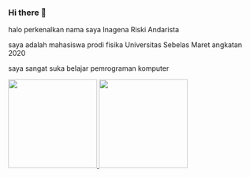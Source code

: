 ### Hi there 👋

<!--
**InagenaRA/InagenaRA** is a ✨ _special_ ✨ repository because its `README.md` (this file) appears on your GitHub profile.

No. Nama Sensor Jumlah
1 Microphone Audio Sensor (mic besar) 1
2 Electret Microphone Sensor (mic Kecil) 1
3 TCRT5000 infrared Tracking Sensor 1
4 IR Obstacle avoidance Sensor 1
5 Thermostat Thermal Sensor (NTC) 1
6 DHT11 Thermal & Humidity Sensor 1
7 Flame Sensor 1
8 Capasitive Touch Sensor 1
9 Magnetic Reed Sensor Analog+Digital 1
10 Linier Magnetic Hall Sensor (Digital + Analog) 1
11 A3144 Hall Effect Magnetic Sensor (black) 1
12 SS49E Hall Effect Magnetic Sensor (black) 1
13 LDR LDR Light Sensor 1
14 Mercury Tilt Sensor (Magic Light Module) 2
15 Mercury Medallion Sensor Module 1
16 Infrared Receiver Sensor 1
17 Thermal Sensor Analog Thermostat 1
18 Digital Thermal Sensor RW1820 (Ds18b20) 1
19 Finger detector Hearth Beat Sensor Module 1
20 Vibration Spring Sensor 1
21 5mm Infrared Transmitter Module 1
22 Knock/Shock Sensor Module 1
23 Mini Dry Magnetic Reed Sensor 1
24 Broken Light Module 1
25 Tilt Sensor 1
26 Digital Rotary Encoder Module 1
27 Joy Stick Module (X-Y Axis + Center button) 1
28 5V Laser Transmitter Module 1
29 5mm Clear RGB Led CC 4pin Module 1
30 5mm RGB 7 Color Flashing Led Module 1
31 3mm Bicolor CC Red Green LED Module 1
32 5mm Bicolor CC Red Green LED Module 1
33 5050 RGB Led Module 1
34 5V Active Buzzer Module 1
35 Pasive buzzer Module 1
36 Push Button Module 1
37 5V Relay 1Ch Module 1

Here are some ideas to get you started:

- 🔭 I’m currently working on ...
- 🌱 I’m currently learning on html
- 👯 I’m looking to collaborate on ...
- 🤔 I’m looking for help with ...
- 💬 Ask me about ...
- 📫 How to reach me: ...
- 😄 Pronouns: ...
- ⚡ Fun fact: ...
-->
halo perkenalkan nama saya Inagena Riski Andarista

saya adalah mahasiswa prodi fisika Universitas Sebelas Maret angkatan 2020

saya sangat suka belajar pemrograman komputer


<p align="left">
<a href="https://github.com/InagenaRA">
  <img height="180em" src="https://github-readme-stats-eight-theta.vercel.app/api?username=penuliscode&show_icons=true&theme=algolia&include_all_commits=true&count_private=true"/>
  <img height="180em" src="https://github-readme-stats-eight-theta.vercel.app/api/top-langs/?username=penuliscode&layout=compact&theme=algolia"/>
</a>
</p>

